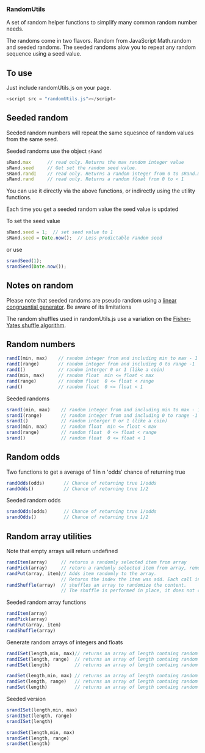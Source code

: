 ### RandomUtils

A set of random helper functions to simplify many common random number needs.

The randoms come in two flavors. Random from JavaScript Math.random  and seeded randoms. The seeded randoms alow you to repeat any random sequence using a seed value.

## To use

Just include randomUtils.js on your page.

```Javascript
<script src = "randomUtils.js"></script>
```    

## Seeded random

Seeded random numbers will repeat the same squesnce of random values from the same seed.

Seeded randoms use the object `sRand`

```Javascript
sRand.max      // read only. Returns the max random integer value
sRand.seed     // Get set the random seed value.
sRand.randI    // read only. Returns a random integer from 0 to sRand.max -1
sRand.rand     // read only. Returns a random float from 0 to < 1
```    
    
You can use it directly via the above functions, or indirectly using the utility functions.    

Each time you get a seeded random value the seed value is updated

To set the seed value

```Javascript
sRand.seed = 1;  // set seed value to 1
sRand.seed = Date.now();  // Less predictable random seed
```    

or use

```Javascript
srandSeed(1);     
srandSeed(Date.now());     
```    
    
    
    

## Notes on random

Please note that seeded randoms are pseudo random using a [linear congruential generator][1]. Be aware of its limitations


The random shuffles used in randomUtils.js use a variation on the [Fisher-Yates shuffle algorithm][2]. 


## Random numbers

```Javascript
randI(min, max)    // random integer from and including min to max - 1 
randI(range)       // random integer from and including 0 to range -1    
randI()            // random interger 0 or 1 (like a coin)
rand(min, max)     // random float  min <= float < max 
rand(range)        // random float  0 <= float < range 
rand()             // random float  0 <= float < 1 
```    

Seeded randoms

```Javascript    
srandI(min, max)    // random integer from and including min to max - 1 
srandI(range)       // random integer from and including 0 to range -1    
srandI()            // random interger 0 or 1 (like a coin)
srand(min, max)     // random float  min <= float < max 
srand(range)        // random float  0 <= float < range 
srand()             // random float  0 <= float < 1 
```    
    
    
## Random odds

Two functions to get a average of  1 in n  'odds' chance of returning true

```Javascript
randOdds(odds)       // Chance of returning true 1/odds 
randOdds()           // Chance of returning true 1/2 
```    

Seeded random odds     
    
```Javascript
srandOdds(odds)      // Chance of returning true 1/odds 
srandOdds()          // Chance of returning true 1/2 
```    
    
## Random array utilities

Note that empty arrays will return undefined  

```Javascript
randItem(array)     // returns a randomly selected item from array
randPick(array)     // return a randomly selected item from array, removing the item from the array.
randPut(array, item)// Adds item randomly to the array. 
                    // Returns the index the item was add. Each call increases the array length by 1
randShuffle(array)  // shuffles an array to randomize the content. 
                    // The shuffle is performed in place, it does not create a new array
```    
                        
Seeded random array functions
              
```Javascript              
randItem(array)     
randPick(array)     
randPut(array, item)
randShuffle(array)                          
```    

Generate random arrays of integers and floats                        
 
```Javascript 
randISet(length,min, max)// returns an array of length containg random integer from and including min to max-1 
randISet(length, range)  // returns an array of length containg random integer 0 <= int < range 
randISet(length)         // returns an array of length containg random integers 0 or 1 

randSet(length,min, max) // returns an array of length containg random integer from and including min to max-1 
randSet(length, range)   // returns an array of length containg random integer 0 <= int < range 
randSet(length)          // returns an array of length containg random integers 0 or 1 
```    
 
Seeded version
 
```Javascript 
srandISet(length,min, max) 
srandISet(length, range)  
srandISet(length)         

srandSet(length,min, max) 
srandSet(length, range)   
srandSet(length)          
```    
    


    
 


  [1]: https://en.wikipedia.org/wiki/Linear_congruential_generator
  [2]: https://en.wikipedia.org/wiki/Fisher%E2%80%93Yates_shuffle
